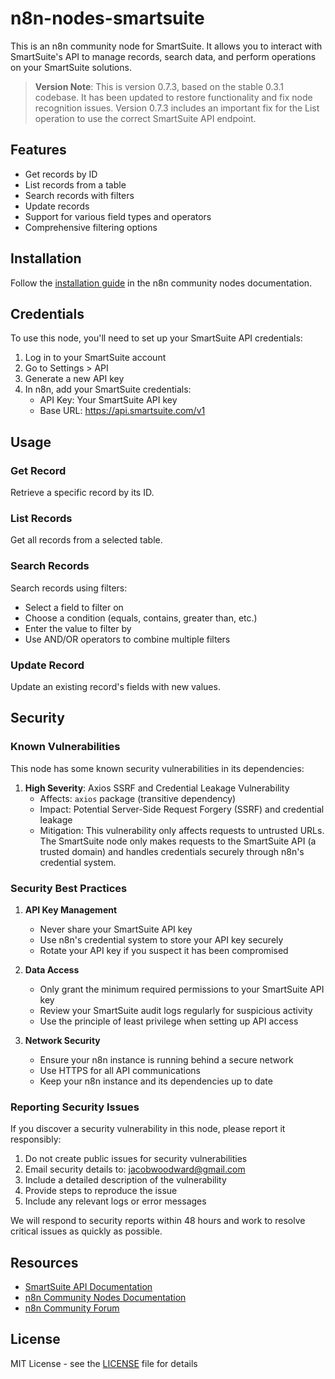 # n8n-nodes-smartsuite

This is an n8n community node for SmartSuite. It allows you to interact with SmartSuite's API to manage records, search data, and perform operations on your SmartSuite solutions.

> **Version Note**: This is version 0.7.3, based on the stable 0.3.1 codebase. It has been updated to restore functionality and fix node recognition issues. Version 0.7.3 includes an important fix for the List operation to use the correct SmartSuite API endpoint.

## Features

- Get records by ID
- List records from a table
- Search records with filters
- Update records
- Support for various field types and operators
- Comprehensive filtering options

## Installation

Follow the [installation guide](https://docs.n8n.io/integrations/community-nodes/installation/) in the n8n community nodes documentation.

## Credentials

To use this node, you'll need to set up your SmartSuite API credentials:

1. Log in to your SmartSuite account
2. Go to Settings > API
3. Generate a new API key
4. In n8n, add your SmartSuite credentials:
   - API Key: Your SmartSuite API key
   - Base URL: https://api.smartsuite.com/v1

## Usage

### Get Record
Retrieve a specific record by its ID.

### List Records
Get all records from a selected table.

### Search Records
Search records using filters:
- Select a field to filter on
- Choose a condition (equals, contains, greater than, etc.)
- Enter the value to filter by
- Use AND/OR operators to combine multiple filters

### Update Record
Update an existing record's fields with new values.

## Security

### Known Vulnerabilities

This node has some known security vulnerabilities in its dependencies:

1. **High Severity**: Axios SSRF and Credential Leakage Vulnerability
   - Affects: `axios` package (transitive dependency)
   - Impact: Potential Server-Side Request Forgery (SSRF) and credential leakage
   - Mitigation: This vulnerability only affects requests to untrusted URLs. The SmartSuite node only makes requests to the SmartSuite API (a trusted domain) and handles credentials securely through n8n's credential system.

### Security Best Practices

1. **API Key Management**
   - Never share your SmartSuite API key
   - Use n8n's credential system to store your API key securely
   - Rotate your API key if you suspect it has been compromised

2. **Data Access**
   - Only grant the minimum required permissions to your SmartSuite API key
   - Review your SmartSuite audit logs regularly for suspicious activity
   - Use the principle of least privilege when setting up API access

3. **Network Security**
   - Ensure your n8n instance is running behind a secure network
   - Use HTTPS for all API communications
   - Keep your n8n instance and its dependencies up to date

### Reporting Security Issues

If you discover a security vulnerability in this node, please report it responsibly:

1. Do not create public issues for security vulnerabilities
2. Email security details to: [jacobwoodward@gmail.com](mailto:jacobwoodward@gmail.com)
3. Include a detailed description of the vulnerability
4. Provide steps to reproduce the issue
5. Include any relevant logs or error messages

We will respond to security reports within 48 hours and work to resolve critical issues as quickly as possible.

## Resources

- [SmartSuite API Documentation](https://docs.smartsuite.com/api)
- [n8n Community Nodes Documentation](https://docs.n8n.io/integrations/community-nodes/)
- [n8n Community Forum](https://community.n8n.io/)

## License

MIT License - see the [LICENSE](LICENSE) file for details 